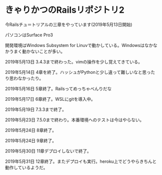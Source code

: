 # きゃりかつのRailsリポジトリ2

今Railsチュ＝トリアルの三章をやっています(2019年5月13日開始)

パソコンはSurface Pro3

開発環境はWindows Subsystem for Linuvで動かしている。Windowsはなかなかうまく動かないことが多い。

2019年5月13日 3.4.3まで終わった。vimの操作を少し覚えてきている。

2019年5月14日 4章を終了。ハッシュがPythonと少し違って難しいなと思ったり思わなかったり。

2019年5月16日 5章終了。Railsってめっちゃべんりだな

2019年5月17日 6章終了。WSLにgitを導入中。

2019年5月19日 7.3.3まで終了。

2019年5月23日 7.5.0まで終わり。本番環境へのテストは今はやらない。

2019年5月24日 8章終了。

2019年5月24日 9章終了。

2019年5月30日 11章デプロイしないで終了。

2019年5月31日 12章終了。またデプロイも実行。heroku上でどうやらきちんと動作しているようだ。